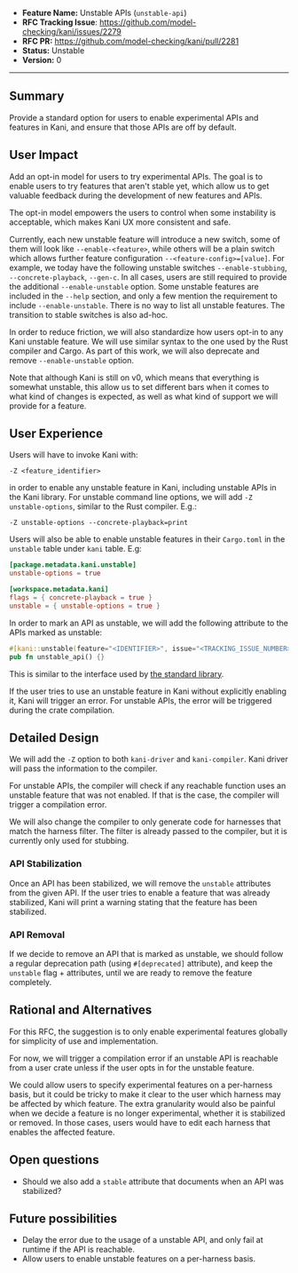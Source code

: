 - **Feature Name:** Unstable APIs (`unstable-api`)
- **RFC Tracking Issue**: <https://github.com/model-checking/kani/issues/2279>
- **RFC PR:** <https://github.com/model-checking/kani/pull/2281>
- **Status:** Unstable
- **Version:** 0

-------------------

## Summary

Provide a standard option for users to enable experimental APIs and features in Kani,
and ensure that those APIs are off by default.

## User Impact

Add an opt-in model for users to try experimental APIs.
The goal is to enable users to try features that aren't stable yet,
which allow us to get valuable feedback during the development of new features and APIs.

The opt-in model empowers the users to control when some instability is acceptable,
which makes Kani UX more consistent and safe.

Currently, each new unstable feature will introduce a new switch, some of them will look like `--enable-<feature>`,
while others will be a plain switch which allows further feature configuration `--<feature-config>=[value]`.
For example, we today have the following unstable switches `--enable-stubbing`, `--concrete-playback`, `--gen-c`.
In all cases, users are still required to provide the additional `--enable-unstable` option.
Some unstable features are included in the `--help` section, and only a few mention the requirement
to include `--enable-unstable`. There is no way to list all unstable features.
The transition to stable switches is also ad-hoc.

In order to reduce friction, we will also standardize how users opt-in to any Kani unstable feature.
We will use similar syntax to the one used by the Rust compiler and Cargo.
As part of this work, we will also deprecate and remove `--enable-unstable` option.

Note that although Kani is still on v0, which means that everything is somewhat unstable,
this allow us to set different bars when it comes to what kind of changes is expected,
as well as what kind of support we will provide for a feature.

## User Experience

Users will have to invoke Kani with:
```
-Z <feature_identifier>
```
in order to enable any unstable feature in Kani, including unstable APIs in the Kani library.
For unstable command line options, we will add `-Z unstable-options`, similar to the Rust compiler.
E.g.:
```
-Z unstable-options --concrete-playback=print
```

Users will also be able to enable unstable features in their `Cargo.toml` in the `unstable` table
under `kani` table. E.g:
```toml
[package.metadata.kani.unstable]
unstable-options = true

[workspace.metadata.kani]
flags = { concrete-playback = true }
unstable = { unstable-options = true }
```

In order to mark an API as unstable, we will add the following attribute to the APIs marked as unstable:

```rust
#[kani::unstable(feature="<IDENTIFIER>", issue="<TRACKING_ISSUE_NUMBER>", reason="<DESCRIPTION>")]
pub fn unstable_api() {}
```

This is similar to the interface used by [the standard library](https://rustc-dev-guide.rust-lang.org/stability.html#unstable).

If the user tries to use an unstable feature in Kani without explicitly enabling it,
Kani will trigger an error. For unstable APIs, the error will be triggered during the crate
compilation.

## Detailed Design

We will add the `-Z` option to both `kani-driver` and `kani-compiler`.
Kani driver will pass the information to the compiler.

For unstable APIs, the compiler will check if any reachable function uses an unstable feature that was not enabled.
If that is the case, the compiler will trigger a compilation error.

We will also change the compiler to only generate code for harnesses that match the harness filter.
The filter is already passed to the compiler, but it is currently only used for stubbing.

### API Stabilization

Once an API has been stabilized, we will remove the `unstable` attributes from the given API.
If the user tries to enable a feature that was already stabilized,
Kani will print a warning stating that the feature has been stabilized.

### API Removal

If we decide to remove an API that is marked as unstable, we should follow a regular deprecation
path (using `#[deprecated]` attribute), and keep the `unstable` flag + attributes, until we are
ready to remove the feature completely.

## Rational and Alternatives

For this RFC, the suggestion is to only enable experimental features globally for simplicity of use and implementation.

For now, we will trigger a compilation error if an unstable API is reachable from a user crate
unless if the user opts in for the unstable feature.

We could allow users to specify experimental features on a per-harness basis,
but it could be tricky to make it clear to the user which harness may be affected by which feature.
The extra granularity would also be painful when we decide a feature is no longer experimental,
whether it is stabilized or removed.
In those cases, users would have to edit each harness that enables the affected feature.

## Open questions

- Should we also add a `stable` attribute that documents when an API was stabilized?

## Future possibilities

- Delay the error due to the usage of a unstable API, and only fail at runtime if the API is reachable.
- Allow users to enable unstable features on a per-harness basis.